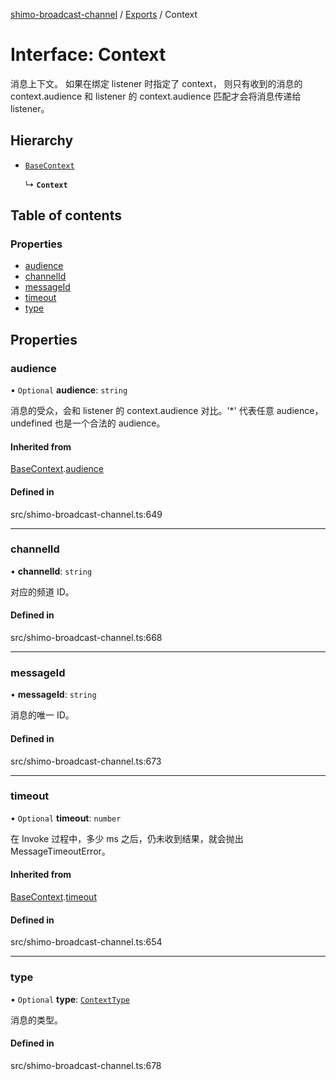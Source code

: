[shimo-broadcast-channel](../README.md) / [Exports](../modules.md) / Context

# Interface: Context

消息上下文。
如果在绑定 listener 时指定了 context，
则只有收到的消息的 context.audience 和 listener 的 context.audience 匹配才会将消息传递给 listener。

## Hierarchy

- [`BaseContext`](BaseContext.md)

  ↳ **`Context`**

## Table of contents

### Properties

- [audience](Context.md#audience)
- [channelId](Context.md#channelid)
- [messageId](Context.md#messageid)
- [timeout](Context.md#timeout)
- [type](Context.md#type)

## Properties

### audience

• `Optional` **audience**: `string`

消息的受众，会和 listener 的 context.audience 对比。'*' 代表任意 audience，undefined 也是一个合法的 audience。

#### Inherited from

[BaseContext](BaseContext.md).[audience](BaseContext.md#audience)

#### Defined in

src/shimo-broadcast-channel.ts:649

___

### channelId

• **channelId**: `string`

对应的频道 ID。

#### Defined in

src/shimo-broadcast-channel.ts:668

___

### messageId

• **messageId**: `string`

消息的唯一 ID。

#### Defined in

src/shimo-broadcast-channel.ts:673

___

### timeout

• `Optional` **timeout**: `number`

在 Invoke 过程中，多少 ms 之后，仍未收到结果，就会抛出 MessageTimeoutError。

#### Inherited from

[BaseContext](BaseContext.md).[timeout](BaseContext.md#timeout)

#### Defined in

src/shimo-broadcast-channel.ts:654

___

### type

• `Optional` **type**: [`ContextType`](../enums/ContextType.md)

消息的类型。

#### Defined in

src/shimo-broadcast-channel.ts:678
